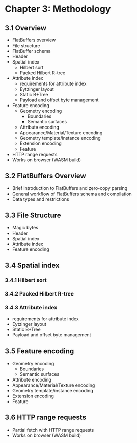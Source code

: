 # Chapter 3: Methodology

## 3.1 Overview

- FlatBuffers overview
- File structure
- FlatBuffer schema
- Header
- Spatial index
  - Hilbert sort
  - Packed Hilbert R-tree
- Attribute index
  - requirements for attribute index
  - Eytzinger layout
  - Static B+Tree
  - Payload and offset byte management
- Feature encoding
  - Geometry encoding
    - Boundaries
    - Semantic surfaces
  - Attribute encoding
  - Appearance/Material/Texture encoding
  - Geometry template/instance encoding
  - Extension encoding
  - Feature
- HTTP range requests
- Works on browser (WASM build)

## 3.2 FlatBuffers Overview

- Brief introduction to FlatBuffers and zero-copy parsing
- General workflow of FlatBuffers schema and compilation
- Data types and restrictions

## 3.3 File Structure

- Magic bytes
- Header
- Spatial index
- Attribute index
- Feature encoding

## 3.4 Spatial index

### 3.4.1 Hilbert sort

### 3.4.2 Packed Hilbert R-tree

### 3.4.3 Attribute index

- requirements for attribute index
- Eytzinger layout
- Static B+Tree
- Payload and offset byte management

## 3.5 Feature encoding

- Geometry encoding
  - Boundaries
  - Semantic surfaces
- Attribute encoding
- Appearance/Material/Texture encoding
- Geometry template/instance encoding
- Extension encoding
- Feature

## 3.6 HTTP range requests

- Partial fetch with HTTP range requests
- Works on browser (WASM build)
